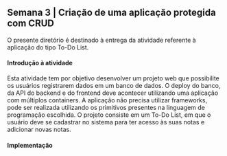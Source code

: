 <h2>Semana 3 | Criação de uma aplicação protegida com CRUD</h2>

O presente diretório é destinado à entrega da atividade referente à aplicação do tipo To-Do List.

<h4>Introdução à atividade</h4>

<p>Esta atividade tem por objetivo desenvolver um projeto web que possibilite os usuários registrarem dados em um banco de dados. O deploy do banco, da API do backend e do frontend deve acontecer utilizando uma aplicação com múltiplos containers. A aplicação não precisa utilizar frameworks, pode ser realizada utilizando os primitivos presentes na linguagem de programação escolhida. O projeto consiste em um To-Do List, em que o usuário deve se cadastrar no sistema para ter acesso às suas notas e adicionar novas notas.</p>

<h4>Implementação</h4>